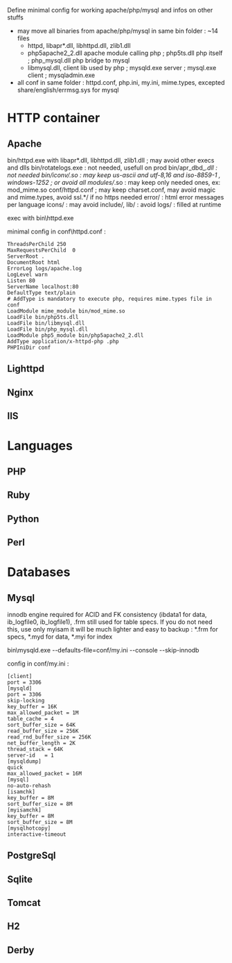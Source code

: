 Define minimal config for working apache/php/mysql and infos on other stuffs

* may move all binaries from apache/php/mysql in same bin folder : ~14 files
  * httpd, libapr*.dll, libhttpd.dll, zlib1.dll
  * php5apache2_2.dll apache module calling php ; php5ts.dll php itself ; php_mysql.dll php bridge to mysql 
  * libmysql.dll, client lib used by php ; mysqld.exe server ; mysql.exe client ; mysqladmin.exe
* all conf in same folder : httpd.conf, php.ini, my.ini, mime.types, excepted share/english/errmsg.sys for mysql

# HTTP container

## Apache

bin/httpd.exe with libapr*.dll, libhttpd.dll, zlib1.dll ; may avoid other execs and dlls
bin/rotatelogs.exe : not needed, usefull on prod
bin/apr_dbd_*.dll : not needed
bin/iconv/<encoding>.so : may keep us-ascii and utf-8,16 and iso-8859-1 , windows-1252 ; or avoid all
modules/*.so : may keep only needed ones, ex: mod_mime.so
conf/httpd.conf ; may keep charset.conf, may avoid magic and mime.types, avoid ssl.*/ if no https needed
error/ : html error messages per language
icons/ : may avoid
include/, lib/ : avoid
logs/ : filled at runtime

exec with bin\httpd.exe

minimal config in conf\httpd.conf :
```
ThreadsPerChild 250
MaxRequestsPerChild  0
ServerRoot .
DocumentRoot html
ErrorLog logs/apache.log
LogLevel warn
Listen 80
ServerName localhost:80
DefaultType text/plain
# AddType is mandatory to execute php, requires mime.types file in conf
LoadModule mime_module bin/mod_mime.so
LoadFile bin/php5ts.dll
LoadFile bin/libmysql.dll
LoadFile bin/php_mysql.dll
LoadModule php5_module bin/php5apache2_2.dll
AddType application/x-httpd-php .php
PHPIniDir conf
```

## Lighttpd

## Nginx

## IIS

# Languages

## PHP

## Ruby

## Python

## Perl

# Databases

## Mysql

innodb engine required for ACID and FK consistency (ibdata1 for data, ib_logfile0, ib_logfile1), .frm still used for table specs.
If you do not need this, use only myisam it will be much lighter and easy to backup : 
*.frm for specs, *.myd for data, *.myi for index

bin\mysqld.exe --defaults-file=conf/my.ini --console --skip-innodb

config in conf/my.ini :
```
[client]
port = 3306
[mysqld]
port = 3306
skip-locking
key_buffer = 16K
max_allowed_packet = 1M
table_cache = 4
sort_buffer_size = 64K
read_buffer_size = 256K
read_rnd_buffer_size = 256K
net_buffer_length = 2K
thread_stack = 64K
server-id	= 1
[mysqldump]
quick
max_allowed_packet = 16M
[mysql]
no-auto-rehash
[isamchk]
key_buffer = 8M
sort_buffer_size = 8M
[myisamchk]
key_buffer = 8M
sort_buffer_size = 8M
[mysqlhotcopy]
interactive-timeout
```

## PostgreSql

## Sqlite

## Tomcat

## H2

## Derby
